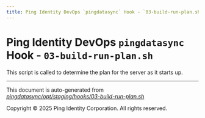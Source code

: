 ```yaml
---
title: Ping Identity DevOps `pingdatasync` Hook - `03-build-run-plan.sh`
---
```


# Ping Identity DevOps `pingdatasync` Hook - `03-build-run-plan.sh`
 This script is called to determine the plan for the server as it starts up.

---
This document is auto-generated from _[pingdatasync/opt/staging/hooks/03-build-run-plan.sh](https://github.com/pingidentity/pingidentity-docker-builds/blob/master/pingdatasync/opt/staging/hooks/03-build-run-plan.sh)_

Copyright © 2025 Ping Identity Corporation. All rights reserved.
